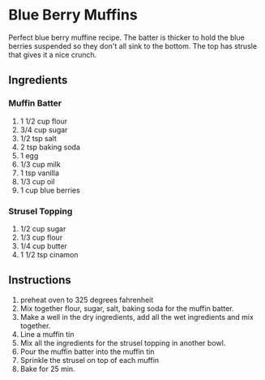 # Blue Berry Muffins

Perfect blue berry muffine recipe. The batter is thicker to hold the blue berries suspended so they don't all sink to the bottom. The top has strusle that gives it a nice crunch.

## Ingredients

### Muffin Batter

1. 1 1/2 cup flour
2. 3/4 cup sugar
3. 1/2 tsp salt
4. 2 tsp baking soda
5. 1 egg
6. 1/3 cup milk
7. 1 tsp vanilla
8. 1/3 cup oil
9. 1 cup blue berries

### Strusel Topping

1. 1/2 cup sugar
2. 1/3 cup flour
3. 1/4 cup butter
4. 1 1/2 tsp cinamon

## Instructions

1. preheat oven to 325 degrees fahrenheit
2. Mix together flour, sugar, salt, baking soda for the muffin batter.
3. Make a well in the dry ingredients, add all the wet ingredients and mix together.
4. Line a muffin tin
5. Mix all the ingredients for the strusel topping in another bowl.
6. Pour the muffin batter into the muffin tin
7. Sprinkle the strusel on top of each muffin
8. Bake for 25 min.
